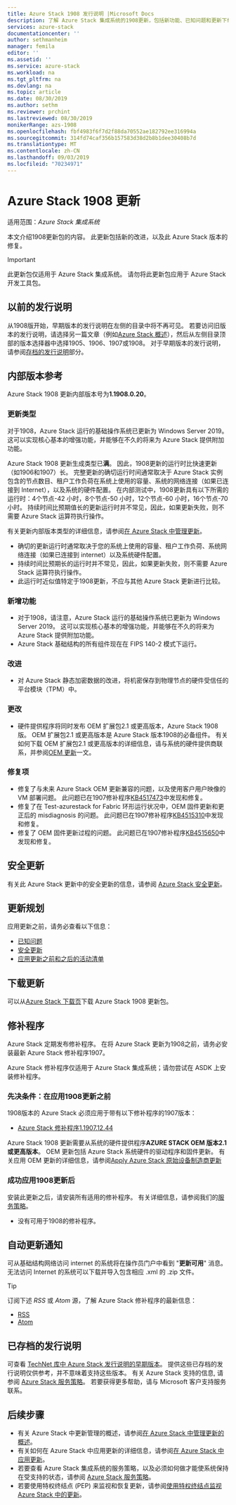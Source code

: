 ```yaml
---
title: Azure Stack 1908 发行说明 |Microsoft Docs
description: 了解 Azure Stack 集成系统的1908更新，包括新功能、已知问题和更新下载位置。
services: azure-stack
documentationcenter: ''
author: sethmanheim
manager: femila
editor: ''
ms.assetid: ''
ms.service: azure-stack
ms.workload: na
ms.tgt_pltfrm: na
ms.devlang: na
ms.topic: article
ms.date: 08/30/2019
ms.author: sethm
ms.reviewer: prchint
ms.lastreviewed: 08/30/2019
monikerRange: azs-1908
ms.openlocfilehash: fbf4983f6f7d2f88da70552ae182792ee316994a
ms.sourcegitcommit: 314fd74caf356b157583d38d2b8b1dee30408b7d
ms.translationtype: MT
ms.contentlocale: zh-CN
ms.lasthandoff: 09/03/2019
ms.locfileid: "70234971"
---
```

# <a name="azure-stack-1908-update"></a>Azure Stack 1908 更新

适用范围：*Azure Stack 集成系统*

本文介绍1908更新包的内容。 此更新包括新的改进，以及此 Azure Stack 版本的修复。

> [!IMPORTANT]  
> 此更新包仅适用于 Azure Stack 集成系统。 请勿将此更新包应用于 Azure Stack 开发工具包。

## <a name="previous-release-notes"></a>以前的发行说明

从1908版开始，早期版本的发行说明在左侧的目录中将不再可见。 若要访问旧版本的发行说明，请选择另一篇文章（例如[Azure Stack 概述](azure-stack-overview.md)），然后从左侧目录顶部的版本选择器中选择1905、1906、1907或1908。 对于早期版本的发行说明，请参阅[存档的发行说明](#archived-release-notes)部分。

## <a name="build-reference"></a>内部版本参考

Azure Stack 1908 更新内部版本号为**1.1908.0.20**。

### <a name="update-type"></a>更新类型

对于1908，Azure Stack 运行的基础操作系统已更新为 Windows Server 2019。 这可以实现核心基本的增强功能，并能够在不久的将来为 Azure Stack 提供附加功能。

Azure Stack 1908 更新生成类型已**满**。 因此，1908更新的运行时比快速更新（如1906和1907）长。 完整更新的确切运行时间通常取决于 Azure Stack 实例包含的节点数目、租户工作负荷在系统上使用的容量、系统的网络连接（如果已连接到 Internet），以及系统的硬件配置。 在内部测试中，1908更新具有以下所需的运行时：4个节点-42 小时，8个节点-50 小时，12个节点-60 小时，16个节点-70 小时。 持续时间比预期值长的更新运行时并不常见，因此，如果更新失败，则不需要 Azure Stack 运算符执行操作。

有关更新内部版本类型的详细信息，请参阅[在 Azure Stack 中管理更新](azure-stack-updates.md)。

- 确切的更新运行时通常取决于您的系统上使用的容量、租户工作负荷、系统网络连接（如果已连接到 internet）以及系统硬件配置。
- 持续时间比预期长的运行时并不常见，因此，如果更新失败，则不需要 Azure Stack 运算符执行操作。
- 此运行时近似值特定于1908更新，不应与其他 Azure Stack 更新进行比较。

<!-- ## What's in this update -->

<!-- The current theme (if any) of this release. -->

### <a name="whats-new"></a>新增功能

<!-- What's new, also net new experiences and features. -->

- 对于1908，请注意，Azure Stack 运行的基础操作系统已更新为 Windows Server 2019。 这可以实现核心基本的增强功能，并能够在不久的将来为 Azure Stack 提供附加功能。
- Azure Stack 基础结构的所有组件现在在 FIPS 140-2 模式下运行。


### <a name="improvements"></a>改进

<!-- Changes and product improvements with tangible customer-facing value. -->
- 对 Azure Stack 静态加密数据的改进，将机密保存到物理节点的硬件受信任的平台模块（TPM）中。

### <a name="changes"></a>更改

- 硬件提供程序将同时发布 OEM 扩展包2.1 或更高版本，Azure Stack 1908 版。 OEM 扩展包2.1 或更高版本是 Azure Stack 版本1908的必备组件。 有关如何下载 OEM 扩展包2.1 或更高版本的详细信息，请与系统的硬件提供商联系，并参阅[OEM 更新](azure-stack-update-oem.md#oem-contact-information)一文。  

### <a name="fixes"></a>修复项

- 修复了与未来 Azure Stack OEM 更新兼容的问题，以及使用客户用户映像的 VM 部署问题。 此问题已在1907修补程序[KB4517473](https://support.microsoft.com/en-us/help/4517473/azure-stack-hotfix-1-1907-12-44)中发现和修复。  
- 修复了在 Test-azurestack for Fabric 环形运行状况中，OEM 固件更新和更正后的 misdiagnosis 的问题。 此问题已在1907修补程序[KB4515310](https://support.microsoft.com/en-us/help/4515310/azure-stack-hotfix-1-1907-7-35)中发现和修复。
- 修复了 OEM 固件更新过程的问题。 此问题已在1907修补程序[KB4515650](https://support.microsoft.com/en-us/help/4515650/azure-stack-hotfix-1-1907-8-37)中发现和修复。


<!-- Product fixes that came up from customer deployments worth highlighting, especially if there is an SR/ICM associated to it. -->

## <a name="security-updates"></a>安全更新

有关此 Azure Stack 更新中的安全更新的信息，请参阅 [Azure Stack 安全更新](azure-stack-release-notes-security-updates.md)。

## <a name="update-planning"></a>更新规划

应用更新之前，请务必查看以下信息：

- [已知问题](azure-stack-release-notes-known-issues-1908.md)
- [安全更新](azure-stack-release-notes-security-updates.md)
- [应用更新之前和之后的活动清单](azure-stack-release-notes-checklist.md)

## <a name="download-the-update"></a>下载更新

可以从[Azure Stack 下载页](https://aka.ms/azurestackupdatedownload)下载 Azure Stack 1908 更新包。

## <a name="hotfixes"></a>修补程序

Azure Stack 定期发布修补程序。 在将 Azure Stack 更新为1908之前，请务必安装最新 Azure Stack 修补程序1907。

Azure Stack 修补程序仅适用于 Azure Stack 集成系统；请勿尝试在 ASDK 上安装修补程序。

### <a name="prerequisites-before-applying-the-1908-update"></a>先决条件：在应用1908更新之前

1908版本的 Azure Stack 必须应用于带有以下修补程序的1907版本：

<!-- One of these. Either no updates at all, nothing is required, or the LATEST hotfix that is required-->
- [Azure Stack 修补程序1.1907.12.44](https://support.microsoft.com/help/4517473)

Azure Stack 1908 更新需要从系统的硬件提供程序**AZURE STACK OEM 版本2.1 或更高版本**。 OEM 更新包括 Azure Stack 系统硬件的驱动程序和固件更新。 有关应用 OEM 更新的详细信息，请参阅[Apply Azure Stack 原始设备制造商更新](azure-stack-update-oem.md)

### <a name="after-successfully-applying-the-1908-update"></a>成功应用1908更新后

安装此更新之后，请安装所有适用的修补程序。 有关详细信息，请参阅我们的[服务策略](azure-stack-servicing-policy.md)。

<!-- One of these. Either no updates at all, nothing is required, or the LATEST hotfix that is required-->
- 没有可用于1908的修补程序。

## <a name="automatic-update-notifications"></a>自动更新通知

可从基础结构网络访问 internet 的系统将在操作员门户中看到 "**更新可用**" 消息。 无法访问 Internet 的系统可以下载并导入包含相应 .xml 的 .zip 文件。

> [!TIP]  
> 订阅下述 *RSS* 或 *Atom* 源，了解 Azure Stack 修补程序的最新信息：
>
> - [RSS](https://support.microsoft.com/app/content/api/content/feeds/sap/en-us/32d322a8-acae-202d-e9a9-7371dccf381b/rss)
> - [Atom](https://support.microsoft.com/app/content/api/content/feeds/sap/en-us/32d322a8-acae-202d-e9a9-7371dccf381b/atom)

## <a name="archived-release-notes"></a>已存档的发行说明

可查看 [TechNet 库中 Azure Stack 发行说明的早期版本](https://aka.ms/azsarchivedrelnotes)。 提供这些已存档的发行说明仅供参考，并不意味着支持这些版本。 有关 Azure Stack 支持的信息, 请参阅 [Azure Stack 服务策略](azure-stack-servicing-policy.md)。 若要获得更多帮助，请与 Microsoft 客户支持服务联系。

## <a name="next-steps"></a>后续步骤

- 有关 Azure Stack 中更新管理的概述，请参阅[在 Azure Stack 中管理更新的概述](azure-stack-updates.md)。  
- 有关如何在 Azure Stack 中应用更新的详细信息，请参阅[在 Azure Stack 中应用更新](azure-stack-apply-updates.md)。
- 若要查看 Azure Stack 集成系统的服务策略，以及必须如何做才能使系统保持在受支持的状态，请参阅 [Azure Stack 服务策略](azure-stack-servicing-policy.md)。  
- 若要使用特权终结点 (PEP) 来监视和恢复更新，请参阅[使用特权终结点监视 Azure Stack 中的更新](azure-stack-monitor-update.md)。

